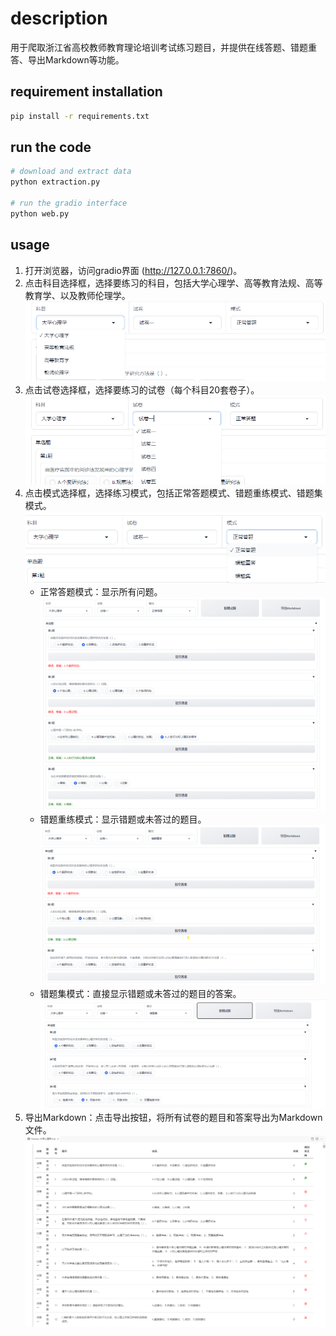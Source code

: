 # description
用于爬取浙江省高校教师教育理论培训考试练习题目，并提供在线答题、错题重答、导出Markdown等功能。

## requirement installation
```bash
pip install -r requirements.txt
```
## run the code
```bash
# download and extract data
python extraction.py

# run the gradio interface
python web.py
```

## usage
1. 打开浏览器，访问gradio界面 (http://127.0.0.1:7860/)。
2. 点击科目选择框，选择要练习的科目，包括大学心理学、高等教育法规、高等教育学、以及教师伦理学。
![科目](./resource/instruction/subject.png)
3. 点击试卷选择框，选择要练习的试卷（每个科目20套卷子）。
![试卷](./resource/instruction/num.png)
4. 点击模式选择框，选择练习模式，包括正常答题模式、错题重练模式、错题集模式。
![模式](./resource/instruction/mode.png)
   - 正常答题模式：显示所有问题。
    ![正常答题](./resource/instruction/normal.png)
   - 错题重练模式：显示错题或未答过的题目。
    ![错题重练](./resource/instruction/redo.png)
   - 错题集模式：直接显示错题或未答过的题目的答案。
    ![错题集](./resource/instruction/wrong.png)
5. 导出Markdown：点击导出按钮，将所有试卷的题目和答案导出为Markdown文件。
![导出](./resource/instruction/export.png)